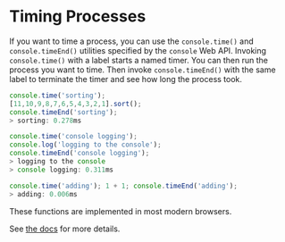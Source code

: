 # Timing Processes

If you want to time a process, you can use the `console.time()` and
`console.timeEnd()` utilities specified by the `console` Web API. Invoking
`console.time()` with a label starts a named timer. You can then run the
process you want to time. Then invoke `console.timeEnd()` with the same
label to terminate the timer and see how long the process took.

```javascript
console.time('sorting');
[11,10,9,8,7,6,5,4,3,2,1].sort();
console.timeEnd('sorting');
> sorting: 0.278ms

console.time('console logging');
console.log('logging to the console');
console.timeEnd('console logging');
> logging to the console
> console logging: 0.311ms

console.time('adding'); 1 + 1; console.timeEnd('adding');
> adding: 0.006ms
```

These functions are implemented in most modern browsers.

See [the
docs](https://developer.mozilla.org/en-US/docs/Web/API/Console/time) for
more details.
